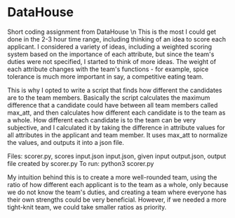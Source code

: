 # DataHouse
Short coding assignment from DataHouse \n
This is the most I could get done in the 2-3 hour time range, including thinking of an idea to score each applicant. 
I considered a variety of ideas, including a weighted scoring system based on the importance of each attribute, but
since the team's duties were not specified, I started to think of more ideas. The weight of each attribute changes with
the team's functions - for example, spice tolerance is much more important in say, a competitive eating team. 

This is why I opted to write a script that finds how different the candidates are to the team members. Basically the script
calculates the maximum difference that a candidate could have between all team members called max_att, and then calculates
how different each candidate is to the team as a whole. How different each candidate is to the team can be very subjective,
and I calculated it by taking the difference in attribute values for all attributes in the applicant and team member.
It uses max_att to normalize the values, and outputs it into a json file.

Files:
    scorer.py, scores input.json
    input.json, given input
    output.json, output file created by scorer.py
To run:
    python3 scorer.py

My intuition behind this is to create a more well-rounded team, using the ratio of how different each applicant is to 
the team as a whole, only because we do not know the team's duties, and creating a team where everyone has their own strengths
could be very beneficial. However, if we needed a more tight-knit team, we could take smaller ratios as priority.

